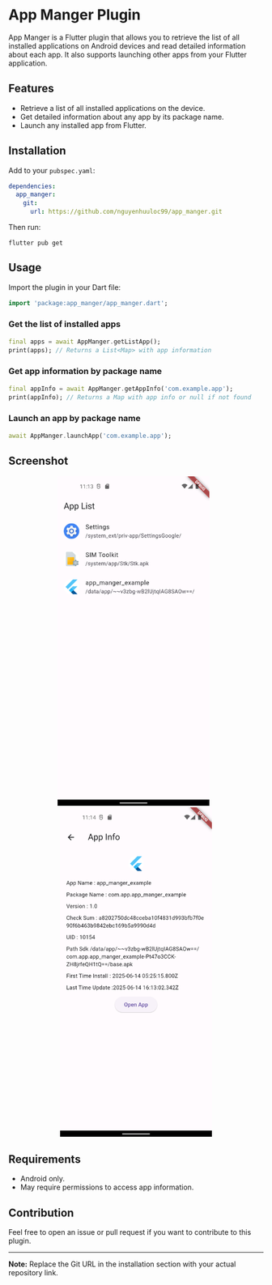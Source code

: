 # App Manger Plugin

App Manger is a Flutter plugin that allows you to retrieve the list of all installed applications on Android devices and read detailed information about each app. It also supports launching other apps from your Flutter application.

## Features

- Retrieve a list of all installed applications on the device.
- Get detailed information about any app by its package name.
- Launch any installed app from Flutter.

## Installation

Add to your `pubspec.yaml`:

```yaml
dependencies:
  app_manger:
    git:
      url: https://github.com/nguyenhuuloc99/app_manger.git
```

Then run:

```
flutter pub get
```

## Usage

Import the plugin in your Dart file:

```dart
import 'package:app_manger/app_manger.dart';
```

### Get the list of installed apps

```dart
final apps = await AppManger.getListApp();
print(apps); // Returns a List<Map> with app information
```

### Get app information by package name

```dart
final appInfo = await AppManger.getAppInfo('com.example.app');
print(appInfo); // Returns a Map with app info or null if not found
```

### Launch an app by package name

```dart
await AppManger.launchApp('com.example.app');
```

## Screenshot

<p align="center">
  <img src="Screenshot_1749917638.png" alt="App Manger Screenshot" width="300" style="margin-right: 10px;"/>
  <img src="Screenshot_1749917652.png" alt="App Manger Screenshot" width="300"/>
</p>

## Requirements

- Android only.
- May require permissions to access app information.

## Contribution

Feel free to open an issue or pull request if you want to contribute to this plugin.

---

**Note:** Replace the Git URL in the installation section with your actual repository link.